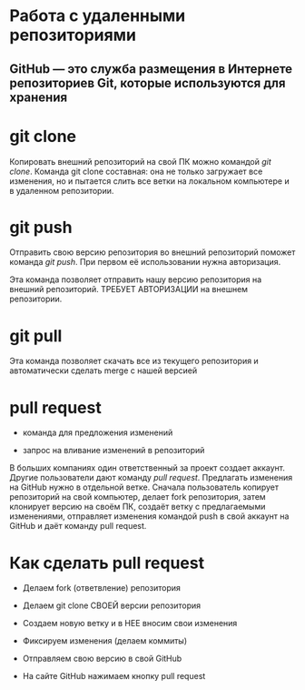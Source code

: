 # Работа с удаленными репозиториями

## GitHub — это служба размещения в Интернете репозиториев Git, которые используются для хранения

# git clone 

Копировать внешний репозиторий на свой ПК можно командой *git clone*. Команда git clone составная: она не только загружает все изменения, но и пытается слить  все ветки на локальном компьютере и в удаленном репозитории. 

# git push 

Отправить свою версию репозитория во внешний репозиторий поможет команда *git push*. 
При первом её использовании нужна авторизация. 

Эта команда позволяет отправить нашу версию репозитория на внешний репозиторий. ТРЕБУЕТ АВТОРИЗАЦИИ  на внешнем репозитории.

# git pull

Эта команда позволяет скачать все  из текущего репозитория и автоматически сделать merge с нашей версией

# pull request 

* команда для предложения изменений 

* запрос на вливание изменений в репозиторий 

В больших компаниях один ответственный за проект создает аккаунт. Другие пользователи дают команду *pull request*. Предлагать изменения на GitHub нужно в отдельной ветке. Сначала пользователь копирует репозиторий на свой компьютер, делает fork репозитория, затем клонирует версию на своём ПК, создаёт ветку с предлагаемыми изменениями, отправляет изменения командой push в свой аккаунт на GitHub и даёт команду pull request.

# Как сделать pull request

* Делаем  fork  (ответвление) репозитория 

* Делаем git clone СВОЕЙ  версии репозитория 

* Создаем новую ветку и в НЕЕ вносим свои изменения 

* Фиксируем изменения (делаем коммиты) 

* Отправляем свою версию в свой GitHub 

* На сайте GitHub нажимаем кнопку pull request

